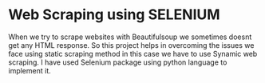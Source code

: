 # Web Scraping using SELENIUM 

When we try to scrape websites with Beautifulsoup we sometimes doesnt get any HTML response. So this project helps in overcoming the issues we face using static scraping method in this case we have to use Synamic web scraping. I have used Selenium package using python language to implement it.

